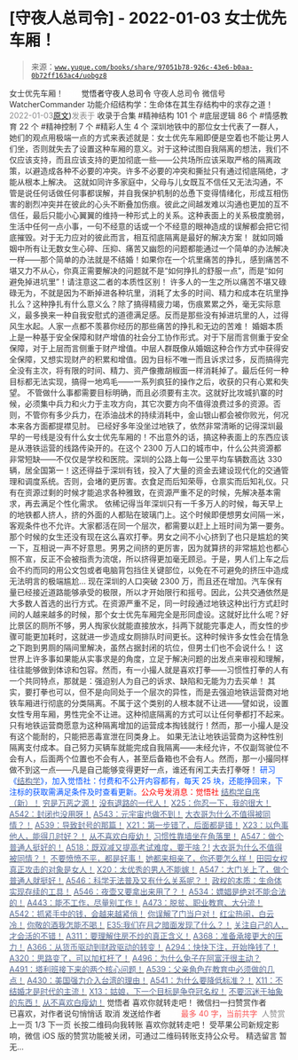# [守夜人总司令] - 2022-01-03 女士优先车厢！

> 来源：[`www.yuque.com/books/share/97051b78-926c-43e6-b0aa-0b72ff163ac4/uobgz8`](https://www.yuque.com/books/share/97051b78-926c-43e6-b0aa-0b72ff163ac4/uobgz8)

<ne-p id="520f42f3293818f927861ebbd5b15da4_p_0" data-lake-id="520f42f3293818f927861ebbd5b15da4_p_0"><ne-text id="ub2c95b58" style="color: rgb(51, 51, 51);">女士优先车厢！</ne-text></ne-p> <ne-p id="522c5f919d5270595ae4b8c902cb1518" data-lake-id="522c5f919d5270595ae4b8c902cb1518"><ne-text id="u98b8e33c" ne-fontsize="12" style="color: rgb(255, 255, 255);">原创</ne-text><ne-text id="ufd1ddfa7" ne-fontsize="14">觉悟者</ne-text><ne-text id="u549b5dc4" ne-fontsize="14">守夜人总司令</ne-text></ne-p> <ne-p id="cceb88a9994fe4c8a6473985b5d9b2ea" data-lake-id="cceb88a9994fe4c8a6473985b5d9b2ea"><ne-text id="ub53c2cdd" ne-fontsize="14" ne-bold="true" style="color: rgb(51, 51, 51);">守夜人总司令</ne-text></ne-p> <ne-p id="b620acb4b01c8d0d332d5e97bb4880b4" data-lake-id="b620acb4b01c8d0d332d5e97bb4880b4"><ne-text id="u8cde2b68" ne-fontsize="14" style="color: rgb(51, 51, 51);">微信号</ne-text><ne-text id="u1c0dcf06" ne-fontsize="14" style="color: rgb(51, 51, 51);">WatcherCommander</ne-text></ne-p> <ne-p id="20b7313ff7d501411b3cfb5cd8719561" data-lake-id="20b7313ff7d501411b3cfb5cd8719561"><ne-text id="u6e38105a" ne-fontsize="14" style="color: rgb(51, 51, 51);">功能介绍</ne-text><ne-text id="u3b4947c9" ne-fontsize="14" style="color: rgb(51, 51, 51);">结构学：生命体在其生存结构中的求存之道！</ne-text></ne-p> <ne-p id="e76659d3844cd57c9c7d11a3a324a55e" data-lake-id="e76659d3844cd57c9c7d11a3a324a55e"><ne-text id="u44bfe96b" style="color: rgb(140, 140, 140);">2022-01-03</ne-text>[<ne-text id="u7e73d93d" ne-fontsize="14">原文</ne-text>](https://mp.weixin.qq.com/s?__biz=MzAxNDk1NjI2Mw==&mid=2247487729&idx=1&sn=eb26eb14541fcabb690d3ad4556d6ac0&chksm=9b8a3379acfdba6f1fb9bf4c1884dea0da63edaa02a088ce8bb554aa9b1cf845897e7a22f6fd#rd))<ne-text id="u72679fa8" ne-fontsize="14" style="color: rgb(140, 140, 140);">发表于</ne-text></ne-p> <ne-p id="ba82145d6c6fd87b7e5d4b05b00a4b86" data-lake-id="ba82145d6c6fd87b7e5d4b05b00a4b86"><ne-text id="u29b64c2c" style="color: rgb(51, 51, 51);">收录于合集</ne-text></ne-p> <ne-p id="29c9a07ebfde957cdd450c0de20bc4a3" data-lake-id="29c9a07ebfde957cdd450c0de20bc4a3"><ne-text id="uc7a36035" style="color: rgb(51, 51, 51);">#精神结构 101 个</ne-text></ne-p> <ne-p id="7f8ef4506866e0b7f9caf76402813a2b" data-lake-id="7f8ef4506866e0b7f9caf76402813a2b"><ne-text id="u422d0cbc" style="color: rgb(51, 51, 51);">#底层逻辑 86 个</ne-text></ne-p> <ne-p id="603bfe718a55030c1f3a956e32706781" data-lake-id="603bfe718a55030c1f3a956e32706781"><ne-text id="u2478ac7f" style="color: rgb(51, 51, 51);">#情感教育 22 个</ne-text></ne-p> <ne-p id="d3b6a3d9612f3163a2a0637424bc703f" data-lake-id="d3b6a3d9612f3163a2a0637424bc703f"><ne-text id="u490a70be" style="color: rgb(51, 51, 51);">#精神控制 7 个</ne-text></ne-p> <ne-p id="70a7d34e56365e47f34e224cd9e8f733" data-lake-id="70a7d34e56365e47f34e224cd9e8f733"><ne-text id="udcdd6641" style="color: rgb(51, 51, 51);">#精彩人生 4 个</ne-text></ne-p> <ne-p id="ee6b0dce2450e16a8f5b1deefa0f7a26" data-lake-id="ee6b0dce2450e16a8f5b1deefa0f7a26"><ne-text id="u52e89356" style="color: rgb(51, 51, 51);">深圳地铁中的那位女士代表了一群人，她们的观点用极端一点的方式来表述就是：女士优先车厢即便是空着也不能让男人们坐，否则就失去了设置这种车厢的意义。对于这种试图自我隔离的想法，我们不仅应该支持，而且应该支持的更加彻底一些——公共场所应该采取严格的隔离政策，以避造成各种不必要的冲突。许多不必要的冲突和撕扯只有通过彻底隔绝，才能从根本上解决。</ne-text></ne-p> <ne-p id="07e413f5605b2f7b37d12658064efad5" data-lake-id="07e413f5605b2f7b37d12658064efad5"><ne-text id="ud2b6e567" style="color: rgb(51, 51, 51);">这就如同许多家庭中，父母与儿女既互不信任又无法沟通，不管是说任何话做任何事都误解，并自我保护机制的怂恿下变得情绪化，形成互相伤害的剧烈冲突并在彼此的心头不断叠加伤痕。彼此之间越发难以沟通也更加的互不信任，最后只能小心翼翼的维持一种形式上的关系。这种表面上的关系极度脆弱，生活中任何一点小事，一句不经意的话或一个不经意的眼神造成的误解都会把它彻底摧毁。对于无力应对的彼此而言，相互彻底隔离是最好的解决方案！</ne-text></ne-p> <ne-p id="25d7508b754240134f55994d8ba2f620" data-lake-id="25d7508b754240134f55994d8ba2f620"><ne-text id="u26fbd5ce" style="color: rgb(51, 51, 51);">就如同婚姻中所有让无数女生心碎、压抑、痛苦又幽怨的问题都能通过一个简单的办法解决一样——那个简单的办法就是不结婚！如果你在一个坑里痛苦的挣扎，感到痛苦不堪又力不从心，你真正需要解决的问题就不是“如何挣扎的舒服一点”，而是“如何避免掉进坑里”！请注意这二者的本质性区别！</ne-text></ne-p> <ne-p id="8413fee0d5e2ab9b79ec5b8d118c2a39" data-lake-id="8413fee0d5e2ab9b79ec5b8d118c2a39"><ne-text id="u925dd82a" style="color: rgb(51, 51, 51);">许多人的一生之所以痛苦不堪又碌碌无为，不就是因为不断掉进各种坑里，消耗了太多的时间、精力和成本在坑里挣扎么？这种挣扎有什么意义么？除了搞得精疲力竭，伤痕累累之外，毫无实际意义，最多换来一种自我安慰式的道德满足感。反而是那些没有掉进坑里的人，过得风生水起。人家一点都不羡慕你经历的那些痛苦的挣扎和无边的苦难！</ne-text></ne-p> <ne-p id="e2302693f24e39809abf5c860e73b20c" data-lake-id="e2302693f24e39809abf5c860e73b20c"><ne-text id="u017c819d" style="color: rgb(51, 51, 51);">婚姻本质上是一种基于安全保障和财产增值的社会分工协作形式。对于下层而言侧重于安全保障，对于上层而言侧重于财产增值。中层人群既像从婚姻这种合作方式中获得安全保障，又想实现财产的积累和增值。因为目标不唯一而且诉求过多，反而搞得完全没有主次，将有限的时间、精力、资产像撒胡椒面一样消耗掉了。最后任何一种目标都无法实现，搞得一地鸡毛——一系列疯狂的操作之后，收获的只有心累和失望。</ne-text></ne-p> <ne-p id="1b21c2d87e6cd7f3ed5a13be5fdeba00" data-lake-id="1b21c2d87e6cd7f3ed5a13be5fdeba00"><ne-text id="ua5ee1e53" ne-bold="true" style="color: rgb(51, 51, 51);">不管做什么事都需要目标明确，而且必须要有主次。这就好比攻城扒寨的时候，必须集中兵力和火力于主攻方向，其它次要方向不值得浪费过多的资源。否则，不管你有多少兵力，在添油战术的持续消耗中，金山银山都会被你败光，何况本来各方面都提襟见肘。</ne-text></ne-p> <ne-p id="a8b710cbcf9dbd132e8e7a38a1c4dfd2" data-lake-id="a8b710cbcf9dbd132e8e7a38a1c4dfd2"><ne-text id="u7dd55b6b" style="color: rgb(51, 51, 51);">已经好多年没坐过地铁了，依然非常清晰的记得深圳最早的一号线是没有什么女士优先车厢的！不出意外的话，搞这种表面上的东西应该是从港铁运营的线路传染开的。在这个 2300 万人口的城市中，什么公共资源都非常短缺——不仅仅是学校和医院。深圳的公路上每一公里平均车辆数高达 330 辆，居全国第一！这还得益于深圳有钱，投入了大量的资金去建设现代化的交通管理和调度系统。否则，会堵的更厉害。衣食足而后知荣辱，仓禀实而后知礼仪。只有在资源过剩的时候才能追求各种雅致，在资源严重不足的时候，先解决基本需求，再去满足个性化需求。</ne-text></ne-p> <ne-p id="0aaa75a85e5ac6607dd247c36aad17f9" data-lake-id="0aaa75a85e5ac6607dd247c36aad17f9"><ne-text id="u21169ec8" style="color: rgb(51, 51, 51);">依稀记得当年深圳只有一千多万人的时候，每天早上的地铁都人挤人，挤的外面的人都贴在玻璃门上。这个时候即便想男女间隔一米，客观条件也不允许。大家都活在同一个层次，都需要以赶上上班时间为第一要务。那个时候的女生还没有现在这么喜欢打拳。男女之间不小心挤到了也只是尴尬的笑一下，互相说一声不好意思。男男之间挤的更厉害，因为就算挤的非常尴尬也都心照不宣，反正不会被指责为流氓，所以挤得更加毫无顾忌。于是，男人们上车之后会不约而同的用公文包或者电脑背包挡住关键部位，以免在不可避免的挤压中造成无法明言的极端尴尬…</ne-text></ne-p> <ne-p id="619a853f7f7c67c7701b2c74fcfe461a" data-lake-id="619a853f7f7c67c7701b2c74fcfe461a"><ne-text id="u22b3b237" style="color: rgb(51, 51, 51);">现在深圳的人口突破 2300 万，而且还在增加。汽车保有量已经接近道路能够承受的极限，所以才开始限行和摇号。因此，公共交通依然是大多数人首选的出行方式。在资源严重不足，同一时段通过地铁这种出行方式赶时间的人越来越多的时候，那个女士优先车厢完全是形同虚设。这就好比什么呢？好比景区的厕所不够，男人掏家伙就能直接放水，抖两下就能完事走人，而女性的步骤可能更加耗时，这就进一步造成女厕排队时间更长。这种时候许多女性会在情急之下跑到男厕的隔间里解决，虽然占据封闭的坑位，但男士们也不会说什么！</ne-text></ne-p> <ne-p id="cb7867d70715656254111a4b50dcce05" data-lake-id="cb7867d70715656254111a4b50dcce05"><ne-text id="ueee341cb" style="color: rgb(51, 51, 51);">这世界上许多事如果能从实事求是的角度，立足于解决问题的出发点来审视和理解，往往能够做到体谅和包容。然而，有一小撮人就是喜欢打拳——习惯性打拳的人有一个共同特点，那就是：强迫别人为自己的诉求、缺陷和无能为力去买单！</ne-text></ne-p> <ne-p id="8be4e5e8e5c62f24e56aef7182c44507" data-lake-id="8be4e5e8e5c62f24e56aef7182c44507"><ne-text id="u44d9082e" style="color: rgb(51, 51, 51);">其实，要打拳也可以，但不是向同处于一个层次的异性，而是去强迫地铁运营商对地铁车厢进行彻底的分类隔离。不属于这个类别的人根本就不让进——譬如说，设置女性专用车厢，男性完全不让进。这种彻底隔离的方式可以让任何拳都打不起来。只有地铁运营商愿意为这种隔离增加的运营成本掏钱就行！然而，那一小撮人是没有这个能耐的，只能把恶毒宣泄在同类身上。</ne-text></ne-p> <ne-p id="7daab7ccf86ae7df0c90ebddb6c28a0d" data-lake-id="7daab7ccf86ae7df0c90ebddb6c28a0d"><ne-text id="ubecfdb71" style="color: rgb(51, 51, 51);">如果无法让地铁运营商为这种性别隔离支付成本。自己努力买辆车就能完成自我隔离——未经允许，不仅副驾驶位不会有人，后面两个位置也不会有人，甚至后备箱也不会有人。然而，那一小撮同样做不到这一点——</ne-text><ne-text id="u93775ac5" ne-bold="true" style="color: rgb(51, 51, 51);">凡是自己能够变得更好一点，谁还有闲工夫去打拳呀！</ne-text></ne-p> <ne-p id="35f42ab3cab2b9bd1d6e4c20b2f1bdcf" data-lake-id="35f42ab3cab2b9bd1d6e4c20b2f1bdcf"><ne-text id="ue2cbcf0f" ne-bold="true" style="color: rgb(0, 82, 255);">研习《</ne-text>[<ne-text id="u128b6012" ne-bold="true" style="color: rgb(87, 107, 149);">结构学</ne-text>](https://mp.weixin.qq.com/mp/appmsgalbum?action=getalbum&album_id=1318317199878225920&__biz=MzAxNDk1NjI2Mw==#wechat_redirect)<ne-text id="uc17ce883" ne-bold="true" style="color: rgb(0, 82, 255);">》，加入觉悟社：付费和不公开内容都有，每天 25 块，还能挣回来，下注标的获取需满足条件及时查看更新。</ne-text><ne-text id="ufcfc0761" ne-bold="true" style="color: rgb(255, 0, 0);">公众号发消息：觉悟社</ne-text></ne-p>  <ne-p id="cead3d9a76f40120a139e77b3e89da3e" data-lake-id="cead3d9a76f40120a139e77b3e89da3e"><ne-card data-card-name="image" data-card-type="inline" id="PvOxI" data-event-boundary="card" style="color: rgb(51, 51, 51);"><ne-p id="0a25c92e7211548f1da04451ea958492" data-lake-id="0a25c92e7211548f1da04451ea958492">[<ne-text id="ubbd62158" ne-bold="true" style="color: rgb(87, 107, 149);">结构学自序（新）！</ne-text>](http://mp.weixin.qq.com/s?__biz=MzIzMDYwOTM0Mg==&mid=2247485283&idx=1&sn=aa2b8554b8e5040f8f959636feaa06a3&chksm=e8b19fb2dfc616a430aa381b8da0815311244e694a69809cd92d0602ac34cfe5f1f419b3745e&scene=21#wechat_redirect)</ne-p> <ne-p id="e0e4125c49f97e3c06049ad816f8f1e7" data-lake-id="e0e4125c49f97e3c06049ad816f8f1e7">[<ne-text id="ube00f8c6" style="color: rgb(87, 107, 149);">穷是万恶之源！</ne-text>](http://mp.weixin.qq.com/s?__biz=MzAxNDk1NjI2Mw==&mid=2247483823&idx=1&sn=e54ebe9891b302dc0bf1815c76ccf8b7&chksm=9b8a2227acfdab31a05e273addd9159d4b8263d58d3c58bf214841c8189157519719c3427306&scene=21#wechat_redirect)</ne-p> <ne-p id="26457affbd4721238bd3aa638dd5b53c" data-lake-id="26457affbd4721238bd3aa638dd5b53c">[<ne-text id="u5ec3c710" style="color: rgb(87, 107, 149);">没有退路的一代人！</ne-text>](http://mp.weixin.qq.com/s?__biz=MzAxNDk1NjI2Mw==&mid=2247486533&idx=1&sn=a0d5cce0656aad467148e0642eb85a00&chksm=9b8a2fcdacfda6db79857186e953a089baf1fb678b2b071cf101c5a26e7fb9768474c94243ca&scene=21#wechat_redirect)</ne-p> <ne-p id="394b44fff73f97605c2cc60c7a9461d7" data-lake-id="394b44fff73f97605c2cc60c7a9461d7">[<ne-text id="u1f1ab557" ne-bold="true" style="color: rgb(87, 107, 149);">X25：你忍一下，我的很大！</ne-text>](http://mp.weixin.qq.com/s?__biz=MzAxNDk1NjI2Mw==&mid=2247487691&idx=1&sn=25bf18fb0375ec81c4b02f06b4829131&chksm=9b8a3343acfdba55113abce1ada59a203e08f7fee28d62767bfede2ce6e1bf3ace451af06adf&scene=21#wechat_redirect)</ne-p> <ne-p id="bfc5b75cec6642451f8ab60dbb537f73" data-lake-id="bfc5b75cec6642451f8ab60dbb537f73">[<ne-text id="u1a8adc97" style="color: rgb(87, 107, 149);">A542：封闭也没用呀！</ne-text>](http://mp.weixin.qq.com/s?__biz=MzAxNDk1NjI2Mw==&mid=2247487620&idx=1&sn=8e1353152e650b72e735ceb1b2f2dd1d&chksm=9b8a330cacfdba1a31a1d6271bd8cf08701ca1a18406d2605bc48404fe9ca2f4fa78d5501bc7&scene=21#wechat_redirect)</ne-p> <ne-p id="fbfadecfde1e5c00661de5eb8fbfb36e" data-lake-id="fbfadecfde1e5c00661de5eb8fbfb36e">[<ne-text id="u1fe1bfab" style="color: rgb(87, 107, 149);">A543：元宇宙也做不到！</ne-text>](http://mp.weixin.qq.com/s?__biz=MzAxNDk1NjI2Mw==&mid=2247487476&idx=1&sn=2e2f159d365f00117f8fd47d3ca062f9&chksm=9b8a2c7cacfda56a80b9243d42bc5faabe4622c27fb4f3edad16ca5de7242a9c1345056ee461&scene=21#wechat_redirect)</ne-p> <ne-p id="ec8abed0066a3052ba0c7a48875fb2ff" data-lake-id="ec8abed0066a3052ba0c7a48875fb2ff">[<ne-text id="ub844fb14" ne-bold="true" style="color: rgb(87, 107, 149);">大衣哥为什么不值得被同情？！</ne-text>](http://mp.weixin.qq.com/s?__biz=MzIzMDYwOTM0Mg==&mid=2247486778&idx=1&sn=dadc2e8dcf837ccdd6f1f4da8c67eae4&chksm=e8b195ebdfc61cfdc1ff3bbdfed028f36c5a217890384aaa890618664158799a8d6c30132cb8&scene=21#wechat_redirect)</ne-p> <ne-p id="9d32466976212dc770c2b336fb90a71a" data-lake-id="9d32466976212dc770c2b336fb90a71a">[<ne-text id="u935ff332" style="color: rgb(87, 107, 149);">A539：导致封号的那篇！</ne-text>](http://mp.weixin.qq.com/s?__biz=MzIzMDYwOTM0Mg==&mid=2247486752&idx=1&sn=3a967e3288db5b7d924e36914086e534&chksm=e8b195f1dfc61ce7c971386eb678d7da286167d0f52fdd51989049844b0a550cc58e00552d2e&scene=21#wechat_redirect)</ne-p> <ne-p id="cbb58ecde709830d55ada15892a4cf7f" data-lake-id="cbb58ecde709830d55ada15892a4cf7f">[<ne-text id="u72a774bf" ne-bold="true" style="color: rgb(87, 107, 149);">X21：第一步错了，后面都是错！</ne-text>](http://mp.weixin.qq.com/s?__biz=MzIzMDYwOTM0Mg==&mid=2247486793&idx=1&sn=d2d3aa92a5f751831c09d74e73ab8701&chksm=e8b19598dfc61c8ef000c3aa641d2c48c61c94a3958291fad9b555f0aa128f747d3f349a7c3e&scene=21#wechat_redirect)</ne-p> <ne-p id="8fdb4ddf7fb94dd57a856806c7b400b7" data-lake-id="8fdb4ddf7fb94dd57a856806c7b400b7">[<ne-text id="u1a9c2eda" ne-bold="true" style="color: rgb(87, 107, 149);">X23：以色事他人，能得几时好？！</ne-text>](http://mp.weixin.qq.com/s?__biz=MzAxNDk1NjI2Mw==&mid=2247487681&idx=1&sn=957d1c1d978962e0be0e6393f52f4787&chksm=9b8a3349acfdba5f26d6c83445c9bcce3ff92034327b5ff7a44b659b287b85145d80b7deec77&scene=21#wechat_redirect)</ne-p> <ne-p id="229828c97435e10f1da838afa8852c33" data-lake-id="229828c97435e10f1da838afa8852c33">[<ne-text id="u3ac78466" style="color: rgb(87, 107, 149);">从不喜欢白瘦幼！</ne-text>](http://mp.weixin.qq.com/s?__biz=MzAxNDk1NjI2Mw==&mid=2247487612&idx=1&sn=0e185f9ece207fb397565812fd6bcd9e&chksm=9b8a33f4acfdbae2477b51f9ce494aaf36bb779f8911e41cdde6f96c71a3b2d708feaa1d4d18&scene=21#wechat_redirect)</ne-p> <ne-p id="ad96c5e0c0be0973f3e7079080a158eb" data-lake-id="ad96c5e0c0be0973f3e7079080a158eb">[<ne-text id="udb07b45c" style="color: rgb(87, 107, 149);">习惯性靠墙坐在角落里！</ne-text>](http://mp.weixin.qq.com/s?__biz=MzAxNDk1NjI2Mw==&mid=2247487609&idx=1&sn=08068cfce108617e4a41d0c813ce131d&chksm=9b8a33f1acfdbae7a578b59c045f6336afe6ed1f2fcd7a0b38c0279078002f04767e391f4f18&scene=21#wechat_redirect)</ne-p> <ne-p id="de675e0a92d173a4f127f3c67fc5c9aa" data-lake-id="de675e0a92d173a4f127f3c67fc5c9aa">[<ne-text id="uaa89c13d" style="color: rgb(87, 107, 149);">A547：做个普通人挺好的！</ne-text>](http://mp.weixin.qq.com/s?__biz=MzAxNDk1NjI2Mw==&mid=2247487656&idx=1&sn=829631501f55233a5505d61fe990c731&chksm=9b8a3320acfdba360477b5f1e528c337ed849efb0a22e1579aa994b4b97916b09033124f68c1&scene=21#wechat_redirect)</ne-p> <ne-p id="6dc7ce9961ddabab353bce09f5fb1ee1" data-lake-id="6dc7ce9961ddabab353bce09f5fb1ee1">[<ne-text id="u6715233b" ne-bold="true" style="color: rgb(87, 107, 149);">A518：既双减又提高考试难度，要干啥？!</ne-text>](http://mp.weixin.qq.com/s?__biz=MzIzMDYwOTM0Mg==&mid=2247486528&idx=1&sn=837ef39e3c0b47ac84d5096690555ae7&chksm=e8b19491dfc61d87292daf575c1e7c95b3f0543f313b65c7ad4ab369603833704304ec7451d7&scene=21#wechat_redirect)</ne-p> <ne-p id="27026d29ab68d75973c34ea88e6c6d77" data-lake-id="27026d29ab68d75973c34ea88e6c6d77">[<ne-text id="u4cc0752e" ne-bold="true" style="color: rgb(87, 107, 149);">大衣哥为什么不值得被同情？！</ne-text>](http://mp.weixin.qq.com/s?__biz=MzAxNDk1NjI2Mw==&mid=2247487598&idx=1&sn=96df866800e5e546b2e945af60227ed4&chksm=9b8a33e6acfdbaf061f8713492ddd97b05e91e9bd566c4aa7d5e4f58b4395346513ec9f12eec&scene=21#wechat_redirect)</ne-p> <ne-p id="5c0132b80f91893fa6c8ed03cda609ed" data-lake-id="5c0132b80f91893fa6c8ed03cda609ed">[<ne-text id="ucbf499ad" ne-bold="true" style="color: rgb(87, 107, 149);">不要愤愤不平，都是好事！</ne-text>](http://mp.weixin.qq.com/s?__biz=MzAxNDk1NjI2Mw==&mid=2247487130&idx=1&sn=b21138d85455f5692aaf039038c78342&chksm=9b8a2d12acfda404a2b67fe4d446ee0f2805ad64a8b8004902934600fd731191e140df6ac19a&scene=21#wechat_redirect)</ne-p> <ne-p id="2c11689e28d965eb80d18b4ca25baf5b" data-lake-id="2c11689e28d965eb80d18b4ca25baf5b">[<ne-text id="uba15ddcf" ne-bold="true" style="color: rgb(87, 107, 149);">她都来相亲了，你还要怎么样！</ne-text>](http://mp.weixin.qq.com/s?__biz=MzAxNDk1NjI2Mw==&mid=2247486952&idx=1&sn=698aec6916d2eca5e758c25c4c634346&chksm=9b8a2e60acfda776b80a4f2f0d5c2fe4921fc821cdf029fa9d2fdc52fd708fc5a0b980d5d3d0&scene=21#wechat_redirect)</ne-p> <ne-p id="6261cf203f3cede084a70aee0066321c" data-lake-id="6261cf203f3cede084a70aee0066321c">[<ne-text id="ucd288c41" ne-bold="true" style="color: rgb(87, 107, 149);">田园女权真正攻击的对象是女人！</ne-text>](http://mp.weixin.qq.com/s?__biz=MzIzMDYwOTM0Mg==&mid=2247486412&idx=1&sn=5dd3e8b2a759838d739e6d61ebab2eab&chksm=e8b1931ddfc61a0bf6f81cd2a9a9232ea8ce86528a8eea66c6635180e8678b819ebb38b4cb86&scene=21#wechat_redirect)</ne-p> <ne-p id="adf84b96c3241a3bc795fbc06ac39fce" data-lake-id="adf84b96c3241a3bc795fbc06ac39fce">[<ne-text id="u29b10171" style="color: rgb(87, 107, 149);">X20：太优秀的男人不能嫁！</ne-text>](http://mp.weixin.qq.com/s?__biz=MzAxNDk1NjI2Mw==&mid=2247487659&idx=1&sn=48282765daf6ff8ec66e20f495c01bef&chksm=9b8a3323acfdba35ac55127644737fe2fde75b00bd5b7cae10b844c4b32dfafb36d7ea4c38f4&scene=21#wechat_redirect)</ne-p> <ne-p id="cef9d25d663e58e2cc02d80817cfce11" data-lake-id="cef9d25d663e58e2cc02d80817cfce11">[<ne-text id="u58fa0913" style="color: rgb(87, 107, 149);">A547：大门关上了，做个普通人就挺好！</ne-text>](http://mp.weixin.qq.com/s?__biz=MzAxNDk1NjI2Mw==&mid=2247487656&idx=1&sn=829631501f55233a5505d61fe990c731&chksm=9b8a3320acfdba360477b5f1e528c337ed849efb0a22e1579aa994b4b97916b09033124f68c1&scene=21#wechat_redirect)</ne-p> <ne-p id="79de69cb8191551ba2e0c55d450c21d3" data-lake-id="79de69cb8191551ba2e0c55d450c21d3">[<ne-text id="ua2a227dd" style="color: rgb(87, 107, 149);">A546：科学无法普及又有什么关系呢？！</ne-text>](http://mp.weixin.qq.com/s?__biz=MzAxNDk1NjI2Mw==&mid=2247487652&idx=1&sn=6f0542b4b8d08dc05ccc9bc4c99a0f29&chksm=9b8a332cacfdba3af82ebacc2984582b118b8bb4eccb9a0fa252e8cacd5ec29759cd0739259a&scene=21#wechat_redirect)</ne-p> <ne-p id="15a646be825e8dddf9cbf913ed4a1638" data-lake-id="15a646be825e8dddf9cbf913ed4a1638">[<ne-text id="u19e06b79" style="color: rgb(87, 107, 149);">政权的本质：生命体实现存续的工具！</ne-text>](http://mp.weixin.qq.com/s?__biz=MzAxNDk1NjI2Mw==&mid=2247487554&idx=1&sn=df20affabcac7b2df7d871c27735ed1e&chksm=9b8a33caacfdbadc411427ed1ab7cdbde4c133aae2bc35242a5c913540dd3bf497640e526194&scene=21#wechat_redirect)</ne-p> <ne-p id="d031115a6fa5e5634cbed3dd82610c13" data-lake-id="d031115a6fa5e5634cbed3dd82610c13">[<ne-text id="u9e6c5ebb" style="color: rgb(87, 107, 149);">A546：夜壶又要拿出来用了？！</ne-text>](http://mp.weixin.qq.com/s?__biz=MzAxNDk1NjI2Mw==&mid=2247487487&idx=1&sn=1899dc61b52e00ef53fee2fece6fa9e6&chksm=9b8a2c77acfda561dd78f8a9d41ca8f6b604b1410e246bd38451bc63aab7e1b0840d3e7c9e9b&scene=21#wechat_redirect)</ne-p> <ne-p id="e0026e1cedb067766919802856457ab7" data-lake-id="e0026e1cedb067766919802856457ab7">[<ne-text id="ufc3aca51" style="color: rgb(87, 107, 149);">A534：嫖娼是绝对不能合法的！</ne-text>](http://mp.weixin.qq.com/s?__biz=MzAxNDk1NjI2Mw==&mid=2247487431&idx=1&sn=78d93492fa71d19501c95eb11e0ea99f&chksm=9b8a2c4facfda559eeb7bffa822a9715b1945a9e9c4f8beaf9d00b8acb0e2cc0b05a63feafaf&scene=21#wechat_redirect)</ne-p> <ne-p id="f47ab67238e053ebc17c35bae42917ed" data-lake-id="f47ab67238e053ebc17c35bae42917ed">[<ne-text id="uadc8ed97" style="color: rgb(87, 107, 149);">A443：能不工作，尽量别工作！</ne-text>](http://mp.weixin.qq.com/s?__biz=MzAxNDk1NjI2Mw==&mid=2247486794&idx=1&sn=8621689fcbb0f44c38ab2e8065c54a3d&chksm=9b8a2ec2acfda7d4c55afac9ee027871f7a81338e2da399b1908202c54cc8496ca077748f5a7&scene=21#wechat_redirect)</ne-p> <ne-p id="e99c193b50b42999c94d8518462c905d" data-lake-id="e99c193b50b42999c94d8518462c905d">[<ne-text id="u07698109" style="color: rgb(87, 107, 149);">A473：脱贫、职业教育、大分流！</ne-text>](http://mp.weixin.qq.com/s?__biz=MzIzMDYwOTM0Mg==&mid=2247486053&idx=1&sn=813ce406173ba4c47dd4500ec026a6da&chksm=e8b192b4dfc61ba243267b483d16f60aaeed76ece21adde38b4de1597140df83fceea028a6f5&scene=21#wechat_redirect)</ne-p> <ne-p id="dbdfd671f0149b3d573fbb8967c5d76a" data-lake-id="dbdfd671f0149b3d573fbb8967c5d76a">[<ne-text id="uf96209f4" ne-bold="true" style="color: rgb(87, 107, 149);">A542：抓紧手中的钱，会越来越紧俏！</ne-text>](http://mp.weixin.qq.com/s?__biz=MzIzMDYwOTM0Mg==&mid=2247486640&idx=1&sn=a96afa7d2b698e33240735ea8d7671f7&chksm=e8b19461dfc61d77a4afce11ecc7558b8d7ff5d495a78bcb609e3eed5c70bcbed5f3d6a66023&scene=21#wechat_redirect)</ne-p> <ne-p id="00eac436b1c62fd83ccba03c1d607cce" data-lake-id="00eac436b1c62fd83ccba03c1d607cce">[<ne-text id="ube99e9fd" style="color: rgb(87, 107, 149);">你误解了门当户对！</ne-text>](http://mp.weixin.qq.com/s?__biz=MzAxNDk1NjI2Mw==&mid=2247486972&idx=1&sn=374297ef4332b1dc1c96c6e2f10e3212&chksm=9b8a2e74acfda762739dd58bec2cabe8b8d44717705d356953b94089dacb9225f702d4f76b31&scene=21#wechat_redirect)</ne-p> <ne-p id="5e2a51d025f4fcdd42fead875ca60f6a" data-lake-id="5e2a51d025f4fcdd42fead875ca60f6a">[<ne-text id="u3726da02" style="color: rgb(87, 107, 149);">红尘热闹，白云冷！</ne-text>](http://mp.weixin.qq.com/s?__biz=MzAxNDk1NjI2Mw==&mid=2247486913&idx=1&sn=6b387c24eb6d5e30ed150e13eded77a1&chksm=9b8a2e49acfda75fdfcfe0a7770792cdd85568a9ecb1bd9b67508b29df853aaba08bf27356d5&scene=21#wechat_redirect)</ne-p> <ne-p id="d1ba97d20b78dd07759b516afba8cde1" data-lake-id="d1ba97d20b78dd07759b516afba8cde1">[<ne-text id="u6888a621" style="color: rgb(87, 107, 149);">你敬的酒我怎能不喝！</ne-text>](http://mp.weixin.qq.com/s?__biz=MzIzMDYwOTM0Mg==&mid=2247486456&idx=1&sn=7d6377d84f511b80179c5e7648494d6e&chksm=e8b19329dfc61a3f9b91b5b43dbd1a6eea293a02cd80b96aeb6dd1930f7f2c93fd33c0e3b2f3&scene=21#wechat_redirect)</ne-p> <ne-p id="f8c6413fd75de0c175747098480215d1" data-lake-id="f8c6413fd75de0c175747098480215d1">[<ne-text id="ud3ae91de" ne-bold="true" style="color: rgb(87, 107, 149);">E35:我们在月之暗面发现了什么？！</ne-text>](http://mp.weixin.qq.com/s?__biz=MzIzMDYwOTM0Mg==&mid=2247486632&idx=1&sn=170aeff87eb36dce354c8b2437f4b27f&chksm=e8b19479dfc61d6f08e6492954a528f20387fe2fa925747cf2b504d2bc69084f24495e972e41&scene=21#wechat_redirect)</ne-p> <ne-p id="16513981e250dbb8ee591355fccb7a28" data-lake-id="16513981e250dbb8ee591355fccb7a28">[<ne-text id="u250d551a" style="color: rgb(87, 107, 149);">关注自己的人，才会活的不错！</ne-text>](http://mp.weixin.qq.com/s?__biz=MzIzMDYwOTM0Mg==&mid=2247485305&idx=1&sn=c719ea57e5c3320c2e2629dd9a7b44e9&chksm=e8b19fa8dfc616be5fa3f8141ea0aa63d5e1335657ed97e62c1086c41eba29effe58e0c8e9dc&scene=21#wechat_redirect)</ne-p> <ne-p id="5d3ab7108b4fac6743ff7b770ea743c1" data-lake-id="5d3ab7108b4fac6743ff7b770ea743c1">[<ne-text id="uf51c319b" ne-bold="true" style="color: rgb(87, 107, 149);">A311：要理解住房不炒的真正含义！</ne-text>](http://mp.weixin.qq.com/s?__biz=MzIzMDYwOTM0Mg==&mid=2247484959&idx=1&sn=090583ec50bfd9febec1de463c2672f6&chksm=e8b19ecedfc617d8629080f6745c8de013cfe875de26eef6767b2d5c10782650223ed15f807b&scene=21#wechat_redirect)</ne-p> <ne-p id="df7f47e58ace8423ed4a169883f6a070" data-lake-id="df7f47e58ace8423ed4a169883f6a070">[<ne-text id="ud952d2ae" ne-bold="true" style="color: rgb(87, 107, 149);">A368：准备承接更大的压力！</ne-text>](http://mp.weixin.qq.com/s?__biz=MzIzMDYwOTM0Mg==&mid=2247485369&idx=1&sn=2667c5f16cee9442898e6e5841394ceb&chksm=e8b19f68dfc6167e4e104d37c61b859327f4b8ce37941da84bd412d3e27bb4a51c7dee8e1a7a&scene=21#wechat_redirect)</ne-p> <ne-p id="3984de0ca28033399a986ca8ec928ceb" data-lake-id="3984de0ca28033399a986ca8ec928ceb">[<ne-text id="u751e5c0d" ne-bold="true" style="color: rgb(87, 107, 149);">A366：从货币驱动到财政驱动的转变！</ne-text>](http://mp.weixin.qq.com/s?__biz=MzIzMDYwOTM0Mg==&mid=2247485347&idx=1&sn=a916df57ddc7230366719fbecc6c1704&chksm=e8b19f72dfc61664fd99844bfe3ffffb5d6f088807c84d99f11ddbc7410b2eed67bc4c615d53&scene=21#wechat_redirect)</ne-p> <ne-p id="02ecf0ece37613cc33aa7952b2290473" data-lake-id="02ecf0ece37613cc33aa7952b2290473">[<ne-text id="uda517ded" ne-bold="true" style="color: rgb(87, 107, 149);">A294：快快下注，开始挣钱了！</ne-text>](http://mp.weixin.qq.com/s?__biz=MzIzMDYwOTM0Mg==&mid=2247484849&idx=1&sn=5485cd1d6c511e883e25b0c7dd9e2e3e&chksm=e8b19d60dfc614764ffc8405dccf5b8120b31988f3c1cee74e384c06f0e39c3c81bef8263c3d&scene=21#wechat_redirect)</ne-p> <ne-p id="f72eef1a470c611ae46918182201b0c4" data-lake-id="f72eef1a470c611ae46918182201b0c4">[<ne-text id="u9d16f3e8" ne-bold="true" style="color: rgb(87, 107, 149);">A320：思路变了，可以加杠杆了！</ne-text>](http://mp.weixin.qq.com/s?__biz=MzIzMDYwOTM0Mg==&mid=2247485041&idx=1&sn=add2174fa42806f885a456a072ee4fee&chksm=e8b19ea0dfc617b6734e013f780112fdd88f28ad5312ce423fea1d75da4c3757660dab175208&scene=21#wechat_redirect)</ne-p> <ne-p id="df0d6d8c8c4a18d81c9e3de0b5d0bc75" data-lake-id="df0d6d8c8c4a18d81c9e3de0b5d0bc75">[<ne-text id="u4a5b2a74" ne-bold="true" style="color: rgb(87, 107, 149);">A496：为什么兔子在阿富汗很主动？</ne-text>](http://mp.weixin.qq.com/s?__biz=MzIzMDYwOTM0Mg==&mid=2247486278&idx=1&sn=40d09857088bebd3c70bec1c7a500f06&chksm=e8b19397dfc61a810125242c8e395330f934390eb50bd54053ecd3f31ddc91de4e429c0f693a&scene=21#wechat_redirect)</ne-p> <ne-p id="591d61176a44127b0d5aacf169f50ef9" data-lake-id="591d61176a44127b0d5aacf169f50ef9">[<ne-text id="ua5ba2fcd" style="color: rgb(87, 107, 149);">A491：塔利班接下来的两个核心问题！</ne-text>](http://mp.weixin.qq.com/s?__biz=MzIzMDYwOTM0Mg==&mid=2247486219&idx=1&sn=8f77517f0244ba31f7eb28e2676e17cd&chksm=e8b193dadfc61acc6d9e6029653aac696f132efc24d3b28f983ba8e4ada269ac887e6165d837&scene=21#wechat_redirect)</ne-p> <ne-p id="575e58ea78b389c118a5e2a11c3cbf04" data-lake-id="575e58ea78b389c118a5e2a11c3cbf04">[<ne-text id="u3e1a1e99" ne-bold="true" style="color: rgb(87, 107, 149);">A539：父亲角色在教育中必须做的几点！</ne-text>](http://mp.weixin.qq.com/s?__biz=MzAxNDk1NjI2Mw==&mid=2247487582&idx=1&sn=f4bac1092e8f45f6a86e662d8a68d556&chksm=9b8a33d6acfdbac0b4e01232406db5e9a315180b66b1bc830f17231f167d515d33408ff727b6&scene=21#wechat_redirect)</ne-p> <ne-p id="03cf07902aef320caacc4d682f07521d" data-lake-id="03cf07902aef320caacc4d682f07521d">[<ne-text id="u2ea805df" ne-bold="true" style="color: rgb(87, 107, 149);">A430：美国强力介入台湾的理由！</ne-text>](http://mp.weixin.qq.com/s?__biz=MzIzMDYwOTM0Mg==&mid=2247486587&idx=1&sn=e14d4403bb13c441596f09add1b5f27c&chksm=e8b194aadfc61dbcab0c1d70249910161f8c77b0163ac8278dfe5c2f817d2bb2a3ac3e7ddf89&scene=21#wechat_redirect)</ne-p> <ne-p id="9b201d7fc3b1aea5681a12b09a6c2191" data-lake-id="9b201d7fc3b1aea5681a12b09a6c2191">[<ne-text id="u0dfc895e" style="color: rgb(87, 107, 149);">A541：为什么要降低标准？！</ne-text>](http://mp.weixin.qq.com/s?__biz=MzAxNDk1NjI2Mw==&mid=2247487621&idx=1&sn=f429046c9b1760d8d45ee7c759a3d5da&chksm=9b8a330dacfdba1bf16d516acacfddf4492f721d14504ed52e1049013a54819e6ee778c93097&scene=21#wechat_redirect)</ne-p> <ne-p id="ad170dcbe611cc569154b3698c552a88" data-lake-id="ad170dcbe611cc569154b3698c552a88">[<ne-text id="u5fd8cdbb" style="color: rgb(87, 107, 149);">X11：不结婚才是时代的主流！</ne-text>](http://mp.weixin.qq.com/s?__biz=MzAxNDk1NjI2Mw==&mid=2247487535&idx=1&sn=5d229e0d87a0acb3db07c098f4aa606c&chksm=9b8a33a7acfdbab1bb37e4efe94ec13d8d8bbe94cd25a6689f5f316dc75bdbb1469463ce2446&scene=21#wechat_redirect)</ne-p> <ne-p id="486f4b7f6312a040a2dc0be0a97d64fa" data-lake-id="486f4b7f6312a040a2dc0be0a97d64fa">[<ne-text id="uc583e23e" style="color: rgb(87, 107, 149);">X13：姑娘，下一个目标是争夺冠名权！</ne-text>](http://mp.weixin.qq.com/s?__biz=MzAxNDk1NjI2Mw==&mid=2247487532&idx=1&sn=543e4e8c2063c62c48def85204f0a6ef&chksm=9b8a33a4acfdbab2535686b2a135a56c146816d8d692e946d51f4422e5caf2aca3e2260b40f9&scene=21#wechat_redirect)</ne-p> <ne-p id="9e6322b01e0eb0f516d5a28dcd39968a" data-lake-id="9e6322b01e0eb0f516d5a28dcd39968a">[<ne-text id="u376c6fe5" ne-bold="true" style="color: rgb(87, 107, 149);">不要沉迷于抽象的东西！</ne-text>](http://mp.weixin.qq.com/s?__biz=MzAxNDk1NjI2Mw==&mid=2247487527&idx=1&sn=e24c2dd98e5f9883c8dce2a1e7bb80df&chksm=9b8a33afacfdbab921e90b3eafc3618176a35da53c53bb51f2ef2f9a98e87d05949a4b0ad69b&scene=21#wechat_redirect)</ne-p> <ne-p id="3798c4743f8e17f5a9c20b6cc5178833" data-lake-id="3798c4743f8e17f5a9c20b6cc5178833">[<ne-text id="ud439822e" style="color: rgb(87, 107, 149);">从不喜欢白瘦幼！</ne-text>](http://mp.weixin.qq.com/s?__biz=MzAxNDk1NjI2Mw==&mid=2247487612&idx=1&sn=0e185f9ece207fb397565812fd6bcd9e&chksm=9b8a33f4acfdbae2477b51f9ce494aaf36bb779f8911e41cdde6f96c71a3b2d708feaa1d4d18&scene=21#wechat_redirect)</ne-p> <ne-p id="221f67175a3b2d69f7e7ab51968abd84" data-lake-id="221f67175a3b2d69f7e7ab51968abd84"><ne-text id="ub4db91b5" style="color: rgb(51, 51, 51);">觉悟者</ne-text></ne-p> <ne-p id="92941e7eb7703cf2dfe0fb94e6814871" data-lake-id="92941e7eb7703cf2dfe0fb94e6814871"><ne-text id="u8a05d36d" style="color: rgb(51, 51, 51);">喜欢你就转走吧！</ne-text></ne-p> <ne-p id="535f77832a836788af2bb4c7b521e56f" data-lake-id="535f77832a836788af2bb4c7b521e56f"><ne-text id="u32ebcc56" ne-bold="true" style="color: rgb(51, 51, 51);">微信扫一扫赞赏作者</ne-text><ne-text id="u4a6fee5d" ne-bold="true" style="color: rgb(255, 255, 255);">赞赏</ne-text></ne-p> <ne-p id="e816cb9eddd641c69fef7db8dc4b8bd7" data-lake-id="e816cb9eddd641c69fef7db8dc4b8bd7"><ne-text id="ud83652ba" style="color: rgb(51, 51, 51);">已喜欢，</ne-text><ne-text id="ua50e164a">对作者说句悄悄话</ne-text></ne-p> <ne-p id="3747d328930120bec528d3b566a0ee0c" data-lake-id="3747d328930120bec528d3b566a0ee0c"><ne-text id="u06a71fbc" style="color: rgb(51, 51, 51);">取消</ne-text></ne-p> <ne-p id="3ddf07fd1d7876e2a1194899d1ffac9a" data-lake-id="3ddf07fd1d7876e2a1194899d1ffac9a"><ne-text id="ud3553b8a" ne-fontsize="14" ne-bold="true" style="color: rgb(51, 51, 51);">发送给作者</ne-text></ne-p> <ne-p id="e0d0ddfa6ef654b30a0a9b195894bbc3" data-lake-id="e0d0ddfa6ef654b30a0a9b195894bbc3"><ne-text id="u7a6198cb" ne-bold="true" style="color: rgb(255, 255, 255);">发送</ne-text></ne-p> <ne-p id="9f2eaef35ade760006a0aefd95988728" data-lake-id="9f2eaef35ade760006a0aefd95988728"><ne-text id="u26f0f663" ne-fontsize="13" style="color: rgb(250, 81, 81);">最多 40 字，当前共字</ne-text></ne-p> <ne-p id="fe393f7e77a6f0d64acfe2f7d461cffa" data-lake-id="fe393f7e77a6f0d64acfe2f7d461cffa"><ne-text id="ua2c4f82b" style="color: rgb(136, 136, 136);"> 人赞赏</ne-text></ne-p> <ne-p id="630fe11d7d8f4ad049f6988abfac0160" data-lake-id="630fe11d7d8f4ad049f6988abfac0160"><ne-text id="u5af71c69" style="color: rgb(51, 51, 51);">上一页</ne-text> <ne-text id="ud689dbaf">1</ne-text><ne-text id="u2a714b4f" style="color: rgb(51, 51, 51);">/3 下一页</ne-text></ne-p> <ne-p id="071c893206e779589d7da91d7d7fd238" data-lake-id="071c893206e779589d7da91d7d7fd238"><ne-text id="u7abcb1cf" style="color: rgb(51, 51, 51);">长按二维码向我转账</ne-text></ne-p> <ne-p id="2d0d378004668193161d98ea59d3daf9" data-lake-id="2d0d378004668193161d98ea59d3daf9"><ne-text id="ua5ad789d" style="color: rgb(51, 51, 51);">喜欢你就转走吧！</ne-text></ne-p> <ne-p id="44d51514094b8ccf2a37d9fbf080670a" data-lake-id="44d51514094b8ccf2a37d9fbf080670a"><ne-text id="udb3537f9" style="color: rgb(51, 51, 51);">受苹果公司新规定影响，微信 iOS 版的赞赏功能被关闭，可通过二维码转账支持公众号。</ne-text></ne-p> <ne-h3 id="t5Mum" data-lake-id="t5Mum"><ne-heading-ext><ne-heading-anchor></ne-heading-anchor><ne-heading-fold></ne-heading-fold></ne-heading-ext><ne-heading-content><ne-text id="u2f2a6748" ne-fontsize="16" style="color: rgb(51, 51, 51);">精选留言</ne-text></ne-heading-content></ne-h3> <ne-p id="ea977a0d4f572c2fb8db856b85cbbc66" data-lake-id="ea977a0d4f572c2fb8db856b85cbbc66"><ne-text id="u8fdaea77" style="color: rgb(51, 51, 51);">暂无...</ne-text></ne-p></ne-card></ne-p>